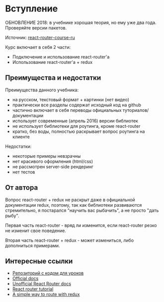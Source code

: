 # Вступление

ОБНОВЛЕНИЕ 2018: в учебнике хорошая теория, но ему уже два года. Проверяйте версии пакетов.

Источник: [react-router-course-ru](https://maxfarseer.gitbooks.io/react-router-course-ru/)

Курс включает в себя 2 части:

- Подключение и использование react-router'а
- Использование react-router'a + redux

## Преимущества и недостатки

Преимущества данного учебника:

- на русском, текстовый формат + картинки (нет видео)
- практически все разделы содержат исходный код на github
- частично включает в себя переводы официальных туториалов/документации
- использует современные (апрель 2016) версии библиотек
- не использует библиотеки для роутинга, кроме react-router
- кратко, без воды, полностью раскрывает вопрос роутинга на клиенте

Недостатки:

- некоторые примеры невзрачны
- нет красивого оформления (html/css)
- не рассмотрен server-side рендеринг
- нет тестов

## От автора

Вопрос react-router + redux не раскрыт даже в официальной документации redux, поэтому, так как библиотеки развиваются стремительно, я постарался "научить вас рыбачить", а не просто "дать рыбу".

Первая часть react-router - вряд ли изменится, если react-router резко не изменит свое поведение.

Вторая часть react-router + redux - может измениться, либо дополниться примерами.

## Интересные ссылки

- [Репозиторий с кодом для уроков](https://github.com/reactjs/react-router)
- [Official docs](https://github.com/reactjs/react-router/tree/master/docs)
- [Unofficial React Router docs](http://knowbody.github.io/react-router-docs/)
- [React router tutorial](https://github.com/reactjs/react-router-tutorial/tree/master/lessons)
- [A simple way to route with redux](http://jlongster.com/A-Simple-Way-to-Route-with-Redux)

